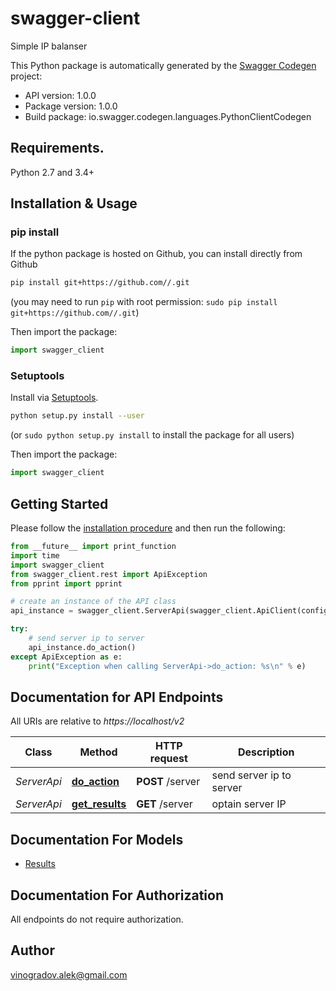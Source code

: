 # swagger-client
Simple IP balanser

This Python package is automatically generated by the [Swagger Codegen](https://github.com/swagger-api/swagger-codegen) project:

- API version: 1.0.0
- Package version: 1.0.0
- Build package: io.swagger.codegen.languages.PythonClientCodegen

## Requirements.

Python 2.7 and 3.4+

## Installation & Usage
### pip install

If the python package is hosted on Github, you can install directly from Github

```sh
pip install git+https://github.com//.git
```
(you may need to run `pip` with root permission: `sudo pip install git+https://github.com//.git`)

Then import the package:
```python
import swagger_client 
```

### Setuptools

Install via [Setuptools](http://pypi.python.org/pypi/setuptools).

```sh
python setup.py install --user
```
(or `sudo python setup.py install` to install the package for all users)

Then import the package:
```python
import swagger_client
```

## Getting Started

Please follow the [installation procedure](#installation--usage) and then run the following:

```python
from __future__ import print_function
import time
import swagger_client
from swagger_client.rest import ApiException
from pprint import pprint

# create an instance of the API class
api_instance = swagger_client.ServerApi(swagger_client.ApiClient(configuration))

try:
    # send server ip to server
    api_instance.do_action()
except ApiException as e:
    print("Exception when calling ServerApi->do_action: %s\n" % e)

```

## Documentation for API Endpoints

All URIs are relative to *https://localhost/v2*

Class | Method | HTTP request | Description
------------ | ------------- | ------------- | -------------
*ServerApi* | [**do_action**](docs/ServerApi.md#do_action) | **POST** /server | send server ip to server
*ServerApi* | [**get_results**](docs/ServerApi.md#get_results) | **GET** /server | optain server IP


## Documentation For Models

 - [Results](docs/Results.md)


## Documentation For Authorization

 All endpoints do not require authorization.


## Author

vinogradov.alek@gmail.com

